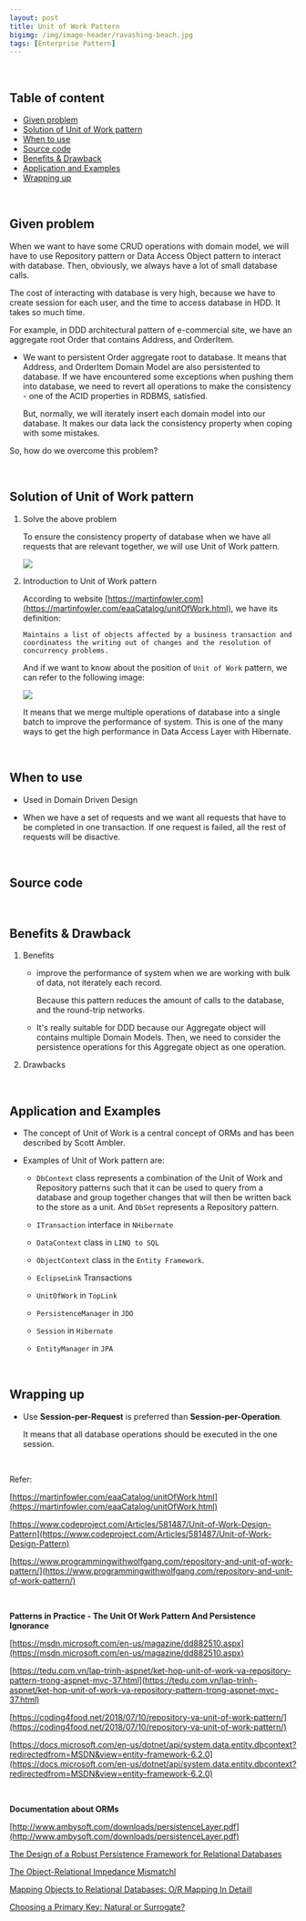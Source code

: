 ```yaml
---
layout: post
title: Unit of Work Pattern
bigimg: /img/image-header/ravashing-beach.jpg
tags: [Enterprise Pattern]
---
```




<br>

## Table of content
- [Given problem](#given-problem)
- [Solution of Unit of Work pattern](#solution-of-unit-of-work-pattern)
- [When to use](#when-to-use)
- [Source code](#source-code)
- [Benefits & Drawback](#benefits-and-drawbacks)
- [Application and Examples](#application-and-examples)
- [Wrapping up](#wrapping-up)


<br>

## Given problem

When we want to have some CRUD operations with domain model, we will have to use Repository pattern or Data Access Object pattern to interact with database. Then, obviously, we always have a lot of small database calls.

The cost of interacting with database is very high, because we have to create session for each user, and the time to access database in HDD. It takes so much time.

For example, in DDD architectural pattern of e-commercial site, we have an aggregate root Order that contains Address, and OrderItem.

- We want to persistent Order aggregate root to database. It means that Address, and OrderItem Domain Model are also persistented to database. If we have encountered some exceptions when pushing them into database, we need to revert all operations to make the consistency - one of the ACID properties in RDBMS, satisfied.

    But, normally, we will iterately insert each domain model into our database. It makes our data lack the consistency property when coping with some mistakes.

So, how do we overcome this problem?

<br>

## Solution of Unit of Work pattern

1. Solve the above problem

    To ensure the consistency property of database when we have all requests that are relevant together, we will use Unit of Work pattern.

    ![](../img/design-pattern/unit-of-work/Unit-of-Work-usage.png)

2. Introduction to Unit of Work pattern

    According to website [https://martinfowler.com](https://martinfowler.com/eaaCatalog/unitOfWork.html), we have its definition:

    ```
    Maintains a list of objects affected by a business transaction and coordinatess the writing out of changes and the resolution of concurrency problems.
    ```

    And if we want to know about the position of ```Unit of Work``` pattern, we can refer to the following image:

    ![](../img/Architecture-pattern/Domain-driven-design/relationship-repositories-aggregate-db-table.png)

    It means that we merge multiple operations of database into a single batch to improve the performance of system. This is one of the many ways to get the high performance in Data Access Layer with Hibernate.

<br>

## When to use

- Used in Domain Driven Design

- When we have a set of requests and we want all requests that have to be completed in one transaction. If one request is failed, all the rest of requests will be disactive.

<br>

## Source code




<br>

## Benefits & Drawback
1. Benefits

    - improve the performance of system when we are working with bulk of data, not iterately each record.

        Because this pattern reduces the amount of calls to the database, and the round-trip networks.

    - It's really suitable for DDD because our Aggregate object will contains multiple Domain Models. Then, we need to consider the persistence operations for this Aggregate object as one operation.


2. Drawbacks


<br>

## Application and Examples

- The concept of Unit of Work is a central concept of ORMs and has been described by Scott Ambler.

- Examples of Unit of Work pattern are: 

    - ```DbContext``` class represents a combination of the Unit of Work and Repository patterns such that it can be used to query from a database and group together changes that will then be written back to the store as a unit. And ```DbSet``` represents a Repository pattern.

    - ```ITransaction``` interface in ```NHibernate```

    - ```DataContext``` class in ```LINQ to SQL```

    - ```ObjectContext``` class in the ```Entity Framework```.

    - ```EclipseLink``` Transactions

    - ```UnitOfWork``` in ```TopLink```

    - ```PersistenceManager``` in ```JDO```

    - ```Session``` in ```Hibernate```

    - ```EntityManager``` in ```JPA```

<br>

## Wrapping up

- Use **Session-per-Request** is preferred than **Session-per-Operation**.

    It means that all database operations should be executed in the one session.

<br>

Refer:

[https://martinfowler.com/eaaCatalog/unitOfWork.html](https://martinfowler.com/eaaCatalog/unitOfWork.html)

[https://www.codeproject.com/Articles/581487/Unit-of-Work-Design-Pattern](https://www.codeproject.com/Articles/581487/Unit-of-Work-Design-Pattern)

[https://www.programmingwithwolfgang.com/repository-and-unit-of-work-pattern/](https://www.programmingwithwolfgang.com/repository-and-unit-of-work-pattern/)

<br>

**Patterns in Practice - The Unit Of Work Pattern And Persistence Ignorance**

[https://msdn.microsoft.com/en-us/magazine/dd882510.aspx](https://msdn.microsoft.com/en-us/magazine/dd882510.aspx)

[https://tedu.com.vn/lap-trinh-aspnet/ket-hop-unit-of-work-va-repository-pattern-trong-aspnet-mvc-37.html](https://tedu.com.vn/lap-trinh-aspnet/ket-hop-unit-of-work-va-repository-pattern-trong-aspnet-mvc-37.html)

[https://coding4food.net/2018/07/10/repository-va-unit-of-work-pattern/](https://coding4food.net/2018/07/10/repository-va-unit-of-work-pattern/)

[https://docs.microsoft.com/en-us/dotnet/api/system.data.entity.dbcontext?redirectedfrom=MSDN&view=entity-framework-6.2.0](https://docs.microsoft.com/en-us/dotnet/api/system.data.entity.dbcontext?redirectedfrom=MSDN&view=entity-framework-6.2.0)

<br>

**Documentation about ORMs**

[http://www.ambysoft.com/downloads/persistenceLayer.pdf](http://www.ambysoft.com/downloads/persistenceLayer.pdf)

[The Design of a Robust Persistence Framework for Relational Databases](http://www.ambysoft.com/essays/persistenceLayer.html)

[The Object-Relational Impedance Mismatchl](http://www.agiledata.org/essays/impedanceMismatch.html)

[Mapping Objects to Relational Databases: O/R Mapping In Detaill](http://www.agiledata.org/essays/mappingObjects.html)

[Choosing a Primary Key: Natural or Surrogate?](http://www.agiledata.org/essays/keys.html)